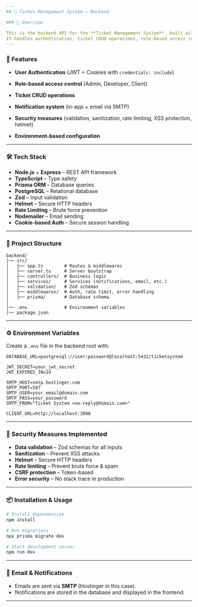 ```yaml
---
## 🎯 Ticket Management System – Backend

### 📌 Overview

This is the backend API for the **Ticket Management System**, built with **Node.js, Express, Prisma, and TypeScript**.
It handles authentication, ticket CRUD operations, role-based access control, notifications, and various security measures.
---
```


### 🚀 Features

- **User Authentication** (JWT + Cookies with `credentials: include`)
- **Role-based access control** (Admin, Developer, Client)
- **Ticket CRUD operations**
- **Notification system** (in-app + email via SMTP)
- **Security measures** (validation, sanitization, rate limiting, XSS protection, helmet)

- **Environment-based configuration**

---

### 🛠️ Tech Stack

- **Node.js** + **Express** – REST API framework
- **TypeScript** – Type safety
- **Prisma ORM** – Database queries
- **PostgreSQL** – Relational database
- **Zod** – Input validation
- **Helmet** – Secure HTTP headers
- **Rate Limiting** – Brute force prevention
- **Nodemailer** – Email sending
- **Cookie-based Auth** – Secure session handling

---

### 📂 Project Structure

```
backend/
│── src/
│   ├── app.ts        # Routes & middlewares
│   ├── server.ts     # Server bootstrap
│   ├── controllers/  # Business logic
│   ├── services/     # Services (notifications, email, etc.)
│   ├── validation/   # Zod schemas
│   ├── middlewares/  # Auth, rate limit, error handling
│   ├── prisma/       # Database schema
│
│── .env              # Environment variables
│── package.json
```

---

### ⚙️ Environment Variables

Create a `.env` file in the backend root with:

```env
DATABASE_URL=postgresql://user:password@localhost:5432/ticketsystem

JWT_SECRET=your_jwt_secret
JWT_EXPIRES_IN=1d

SMTP_HOST=smtp.hostinger.com
SMTP_PORT=587
SMTP_USER=your_email@domain.com
SMTP_PASS=your_password
SMTP_FROM="Ticket System <no-reply@domain.com>"

CLIENT_URL=http://localhost:3000
```

---

### 🔐 Security Measures Implemented

- **Data validation** – Zod schemas for all inputs
- **Sanitization** – Prevent XSS attacks
- **Helmet** – Secure HTTP headers
- **Rate limiting** – Prevent brute force & spam
- **CSRF protection** – Token-based
- **Error security** – No stack trace in production

---

### 📦 Installation & Usage

```bash
# Install dependencies
npm install

# Run migrations
npx prisma migrate dev

# Start development server
npm run dev
```

---

### 📧 Email & Notifications

- Emails are sent via **SMTP** (Hostinger in this case).
- Notifications are stored in the database and displayed in the frontend.

---
